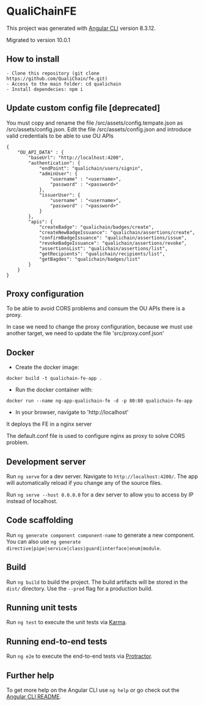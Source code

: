 # QualiChainFE

This project was generated with [Angular CLI](https://github.com/angular/angular-cli) version 8.3.12.

Migrated to version 10.0.1

## How to install
    - Clone this repository (git clone https://github.com/QualiChain/fe.git)
    - Access to the main folder: cd qualichain
    - Install dependecies: npm i

## Update custom config file [deprecated]

You must copy and rename the file /src/assets/config.tempate.json as /src/assets/config.json. Edit the file /src/assets/config.json and introduce valid credentials to be able to use OU APIs
```
{
    "OU_API_DATA" : {
        "baseUrl": "http://localhost:4200",
        "authentication": {
            "endPoint": "qualichain/users/signin",
            "adminUser": {
                "username" : "<username>",
                "password" : "<password>"
            },
            "issuerUser": {
                "username" : "<username>",
                "password" : "<password>"
            }
        },
        "apis": {
            "createBadge": "qualichain/badges/create",
            "createNewBadgeIssuance": "qualichain/assertions/create",
            "confirmBadgeIssuance": "qualichain/assertions/issue",
            "revokeBadgeIssuance": "qualichain/assertions/revoke",
            "assertionsList": "qualichain/assertions/list",
            "getRecipients": "qualichain/recipients/list",
            "getBagdes": "qualichain/badges/list"
        }
    }
}
```

## Proxy configuration

To be able to avoid CORS problems and consum the OU APIs there is a proxy.

In case we need to change the proxy configuration, because we must use another target, we need to update the file 'src/proxy.conf.json'

## Docker

- Create the docker image:
```
docker build -t qualichain-fe-app .
```

- Run the docker container with:
```
docker run --name ng-app-qualichain-fe -d -p 80:80 qualichain-fe-app
```

- In your browser, navigate to 'http://localhost'

It deploys the FE in a nginx server

The default.conf file is used to configure nginx as proxy to solve CORS problem.


## Development server

Run `ng serve` for a dev server. Navigate to `http://localhost:4200/`. The app will automatically reload if you change any of the source files.

Run `ng serve --host 0.0.0.0` for a dev server to allow you to access by IP instead of localhost.

## Code scaffolding

Run `ng generate component component-name` to generate a new component. You can also use `ng generate directive|pipe|service|class|guard|interface|enum|module`.

## Build

Run `ng build` to build the project. The build artifacts will be stored in the `dist/` directory. Use the `--prod` flag for a production build.

## Running unit tests

Run `ng test` to execute the unit tests via [Karma](https://karma-runner.github.io).

## Running end-to-end tests

Run `ng e2e` to execute the end-to-end tests via [Protractor](http://www.protractortest.org/).

## Further help

To get more help on the Angular CLI use `ng help` or go check out the [Angular CLI README](https://github.com/angular/angular-cli/blob/master/README.md).
